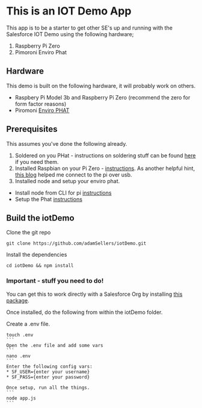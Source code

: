 # This is an IOT Demo App

This app is to be a starter to get other SE's up and running with the Salesforce IOT Demo using the following hardware;

1. Raspberry Pi Zero
2. Pimoroni Enviro Phat

## Hardware

This demo is built on the following hardware, it will probably work on others. 

* Raspbery Pi Model 3b and Raspberry Pi Zero (recommend the zero for form factor reasons)
* Piromoni [Enviro PHAT](https://shop.pimoroni.com/products/enviro-phat) 

## Prerequisites

This assumes you've done the following already. 

1. Soldered on you PHat - instructions on soldering stuff can be found [here](https://learn.pimoroni.com/tutorial/sandyj/soldering-phats) if you need them. 
2. Installed Raspbian on your Pi Zero - [instructions](https://www.raspberrypi.org/documentation/installation/installing-images/README.md). As another helpful hint, [this blog](https://www.desertbot.io/blog/ssh-into-pi-zero-over-usb) helped me connect to the pi over usb.
3. Installed node and setup your enviro phat.
  * Install node from CLI for pi [instructions](https://github.com/sdesalas/node-pi-zero)
  * Setup the Phat [instructions](https://learn.pimoroni.com/tutorial/sandyj/getting-started-with-enviro-phat)

## Build the iotDemo

Clone the git repo
```
git clone https://github.com/adamSellers/iotDemo.git
```

Install the dependencies
```
cd iotDemo && npm install
```

### Important - stuff you need to do!
You can get this to work directly with a Salesforce Org by installing [this package](https://login.salesforce.com/packaging/installPackage.apexp?p0=04t7F000004DE7P).

Once installed, do the following from within the iotDemo folder. 

Create a .env file. 
````
touch .env
```
Open the .env file and add some vars
```
nano .env
```
Enter the following config vars: 
* SF_USER={enter your username}
* SF_PASS={enter your password}

Once setup, run all the things.
```
node app.js
```